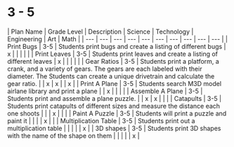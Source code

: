 # 3 - 5



| Plan Name | Grade Level | Description | Science | Technology | Engineering | Art | Math |
| --- | --- | --- | --- | --- | --- | --- | --- | --- | --- |
| Print Bugs | 3-5 | Students print bugs and create a listing of different bugs | x |   |   |   |   |
| Print Leaves | 3-5 | Students print leaves and create a listing of different leaves | x |   |   |   |   |
| Gear Ratios | 3-5 | Students print a platform, a crank, and a variety of gears. The gears are each labeled with their diameter. The Students can create a unique drivetrain and calculate the gear ratio. |   | x | x |   | x |
| Print A Plane | 3-5 | Students search M3D model airlane library and print a plane |   | x |   |   |   |
| Assemble A Plane | 3-5 | Students print and assemble a plane puzzle. |   | x | x |   |   |
| Catapults | 3-5 | Students print catapults of different sizes and measure the distance each one shoots |   |   | x |   |   |
| Paint A Puzzle | 3-5 | Students will print a puzzle and paint it |   |   |   | x |   |
| Multiplication Table | 3-5 | Students print out a multiplication table |   |   |   |   | x |
| 3D shapes | 3-5 | Students print 3D shapes with the name of the shape on them |   |   |   |   | x |

